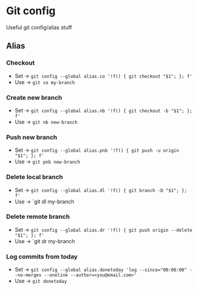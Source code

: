 # Git config
Useful git config/alias stuff

## Alias
### Checkout
* Set -> `git config --global alias.co '!f() { git checkout "$1"; }; f'`
* Use -> `git co my-branch`

### Create new branch
* Set -> `git config --global alias.nb '!f() { git checkout -b "$1"; }; f'`
* Use -> `git nb new-branch`

### Push new branch
* Set -> `git config --global alias.pnb '!f() { git push -u origin "$1"; }; f'`
* Use -> `git pnb new-branch`

### Delete local branch
* Set -> `git config --global alias.dl '!f() { git branch -D "$1"; }; f'`
* Use -> `git dl my-branch

### Delete remote branch
* Set -> `git config --global alias.dr '!f() { git push origin --delete "$1"; }; f'`
* Use -> `git dr my-branch

### Log commits from today
* Set -> `git config --global alias.donetoday 'log --since="00:00:00" --no-merges --oneline --author=<you@email.com>'`
* Use -> `git donetoday`
